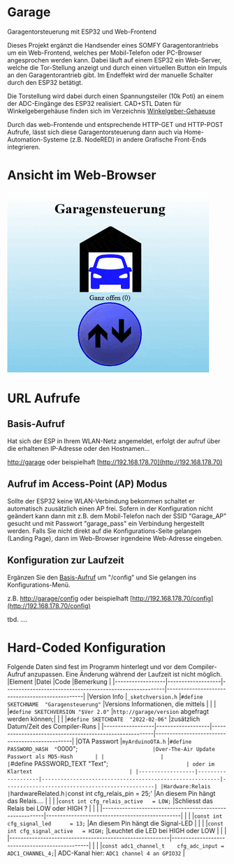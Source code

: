 # Garage
Garagentorsteuerung mit ESP32 und Web-Frontend

Dieses Projekt ergänzt die Handsender eines SOMFY Garagentorantriebs um ein Web-Frontend, welches per Mobil-Telefon oder PC-Browser angesprochen werden kann.
Dabei läuft auf einem ESP32 ein Web-Server, welche die Tor-Stellung anzeigt und durch einen virtuellen Button ein Impuls an den Garagentorantrieb gibt.
Im Endeffekt wird der manuelle Schalter durch den ESP32 betätigt.

Die Torstellung wird dabei durch einen Spannungsteiler (10k Poti) an einem der ADC-Eingänge des ESP32 realisiert.
CAD+STL Daten für Winkelgebergehäuse finden sich im Verzeichnis [Winkelgeber-Gehaeuse](/Winkelgeber-Gehaeuse)

Durch das web-Frontende und entsprechende HTTP-GET und HTTP-POST Aufrufe, lässt sich diese Garagentorsteuerung dann auch via Home-Automation-Systeme (z.B. NodeRED) in andere Grafische Front-Ends integrieren.

# Ansicht im Web-Browser
![AnimatedScreenPlay](Pictures/animationGIF.gif)

# URL Aufrufe
## Basis-Aufruf
Hat sich der ESP in Ihrem WLAN-Netz angemeldet, erfolgt der aufruf über die erhaltenen IP-Adresse oder den Hostnamen...

[http://garage](http://garage)  oder beispielhaft [http://192.168.178.70](http://192.168.178.70)
## Aufruf im Access-Point (AP) Modus
Sollte der ESP32 keine WLAN-Verbindung bekommen schaltet er automatisch zuusätzlich einen AP frei.
Sofern in der Konfiguration nicht geändert kann dann mit z.B. dem Mobil-Telefon nach der SSID "Garage_AP" gesucht und mit Passwort "garage_pass" ein Verbindung hergestellt werden. Falls Sie nicht direkt auf die Konfigurations-Seite gelangen (Landing Page), dann im Web-Browser irgendeine Web-Adresse eingeben.
## Konfiguration zur Laufzeit
Ergänzen Sie den [Basis-Aufruf](#basis-aufruf) um "/config" und Sie gelangen ins Konfigurations-Menü.

z.B. [http://garage/config](http://garage/config)  oder beispielhaft [http://192.168.178.70/config](http://192.168.178.70/config)

tbd.
....

# Hard-Coded Konfiguration
Folgende Daten sind fest im Programm hinterlegt und vor dem Compiler-Aufruf anzupassen. Eine Änderung während der Laufzeit ist nicht möglich.
|Element           |Datei              |Code                                                     |Bemerkung                                       |
|------------------|-------------------|---------------------------------------------------------|------------------------------------------------|
|Version Info      |`_sketchversion.h` |`#define SKETCHNAME  "Garagensteuerung"`                 |Versions Informationen, die mittels             |
|                  |                   |`#define SKETCHVERSION "$Ver 2.0"`                       |`http://garage/version` abgefragt werden können;|
|                  |                   |`#define SKETCHDATE  "2022-02-06"`                       |zusätzlich Datum/Zeit des Compiler-Runs         |
|------------------|-------------------|---------------------------------------------------------|------------------------------------------------|
|OTA Passwort      |`myArduinoOTA.h`   |`#define PASSWORD_HASH  "`0000";`                        |Over-The-Air Update Passwort als MD5-Hash       |
|                  |                   |`#define PASSWORD_TEXT  "Text";`                         | oder im Klartext                               |
|------------------|-------------------|---------------------------------------------------------|------------------------------------------------|
|Hardware:Relais   |`hardwareRelated.h`|`const int cfg_relais_pin      = 25;'                    |An diesem Pin hängt das Relais....              |
|                  |                   |`const int cfg_relais_active   = LOW;`                   |Schliesst das Relais bei LOW oder HIGH ?        |
|                  |                   |---------------------------------------------------------|------------------------------------------------|
|                  |                   |`const int cfg_signal_led      = 13;`                    |An diesem Pin hängt die Signal-LED              |
|                  |                   |`const int cfg_signal_active   = HIGH;`                  |Leuchtet die LED bei HIGH oder LOW              |
|                  |                   |---------------------------------------------------------|------------------------------------------------|
|                  |                   |`const adc1_channel_t    cfg_adc_input = ADC1_CHANNEL_4;`| ADC-Kanal hier: `ADC1 channel 4 an GPIO32`     |


